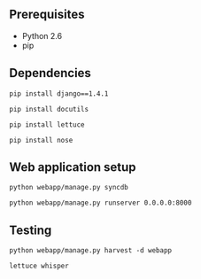 Prerequisites
-------------

* Python 2.6
* pip

Dependencies
------------

    pip install django==1.4.1

    pip install docutils

    pip install lettuce

    pip install nose

Web application setup
---------------------

    python webapp/manage.py syncdb

    python webapp/manage.py runserver 0.0.0.0:8000

Testing
-------

    python webapp/manage.py harvest -d webapp

    lettuce whisper
